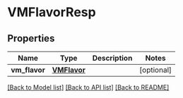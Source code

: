 # VMFlavorResp

## Properties
Name | Type | Description | Notes
------------ | ------------- | ------------- | -------------
**vm_flavor** | [**VMFlavor**](VMFlavor.md) |  | [optional] 

[[Back to Model list]](../README.md#documentation-for-models) [[Back to API list]](../README.md#documentation-for-api-endpoints) [[Back to README]](../README.md)


